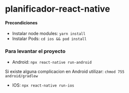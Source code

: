# planificador-react-native

#### Precondiciones

- Instalar node modules: `yarn install`
- Instalar Pods: `cd ios && pod install`

### Para levantar el proyecto 

- Android: `npx react-native run-android`

Si existe alguna complicacion en Android utilizar:
`chmod 755 android/gradlew `
  
- IOS: `npx react-native run-ios`

